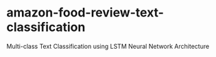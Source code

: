# amazon-food-review-text-classification
Multi-class Text Classification using LSTM Neural Network Architecture
